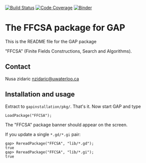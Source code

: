 [![Build Status](https://github.com/nzidaric/ffcsa/workflows/CI/badge.svg?branch=main)](https://github.com/nzidaric/ffcsa/actions?query=workflow%3ACI+branch%3Amain)
[![Code Coverage](https://codecov.io/github/nzidaric/ffcsa/coverage.svg?branch=main&token=)](https://codecov.io/gh/nzidaric/ffcsa)
[![Binder](https://mybinder.org/badge_logo.svg)](https://mybinder.org/v2/gh/nzidaric/ffcsa/HEAD)

# The FFCSA package for GAP

This is the README file for the GAP package

"FFCSA" (Finite Fields Constructions, Search and Algorithms).

## Contact

Nusa zidaric
nzidaric@uwaterloo.ca

## Installation and usage

Extract to `gapinstallation/pkg/`.
That's it. Now start GAP and type
```
LoadPackage("FFCSA");
```
The "FFCSA" package banner should appear on the screen.

If you update a single `*.gd/*.gi` pair:
```
gap> RereadPackage("FFCSA", "lib/*.gd");
true
gap> RereadPackage("FFCSA", "lib/*.gi");
true
```
